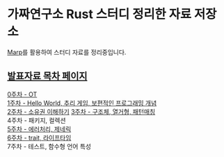 # 가짜연구소 Rust 스터디 정리한 자료 저장소

[Marp](https://marp.app/)를 활용하여 스터디 자료를 정리중입니다.

## [발표자료 목차 페이지](https://4roring.github.io/cheese-cRust/)

[0주차 - OT](https://4roring.github.io/cheese-cRust/ppt/0_OT.html)  
[1주차 - Hello World, 추리 게임, 보편적인 프로그래밍 개념](https://4roring.github.io/cheese-cRust/ppt/1_start_rust.html)  
[2주차 - 소유권 이해하기](https://4roring.github.io/cheese-cRust/ppt/2_ownership.html)
[3주차 - 구조체, 열거형, 패턴매칭](https://4roring.github.io/cheese-cRust/ppt/3_structure_enum.html)  
4주차 - 패키지, 컬렉션  
[5주차 - 에러처리, 제네릭](https://4roring.github.io/cheese-cRust/ppt/5_error_generic.html)  
[6주차 - trait, 라이프타임](https://4roring.github.io/cheese-cRust/ppt/6_trait_lifetime.html)  
7주차 - 테스트, 함수형 언어 특성  